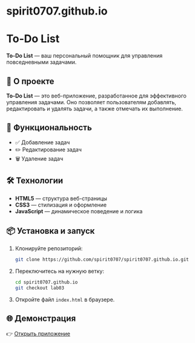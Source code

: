 # spirit0707.github.io
# To-Do List

**To-Do List** — ваш персональный помощник для управления повседневными задачами.

## 📌 О проекте

**To-Do List** — это веб-приложение, разработанное для эффективного управления задачами. Оно позволяет пользователям добавлять, редактировать и удалять задачи, а также отмечать их выполнение.

## 🚀 Функциональность

- ✅ Добавление задач
- ✏️ Редактирование задач
- 🗑 Удаление задач

## 🛠 Технологии

- **HTML5** — структура веб-страницы  
- **CSS3** — стилизация и оформление  
- **JavaScript** — динамическое поведение и логика

## 📦 Установка и запуск

1. Клонируйте репозиторий:

   ```bash
   git clone https://github.com/spirit0707/spirit0707.github.io.git
   ```

2. Переключитесь на нужную ветку:

   ```bash
   cd spirit0707.github.io
   git checkout lab03
   ```

3. Откройте файл `index.html` в браузере.

## 🌐 Демонстрация

👉 [Открыть приложение](https://spirit0707.github.io/)
